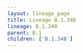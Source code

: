 ```yaml
---
layout: lineage_page
title: Lineage B.1.348
lineage: B.1.348
parent: B.1
children: ['B.1.348']
---
```

